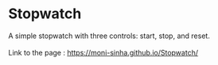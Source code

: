 # Stopwatch
A simple stopwatch with three controls: start, stop, and reset.</br></br>
Link to the page : https://moni-sinha.github.io/Stopwatch/
